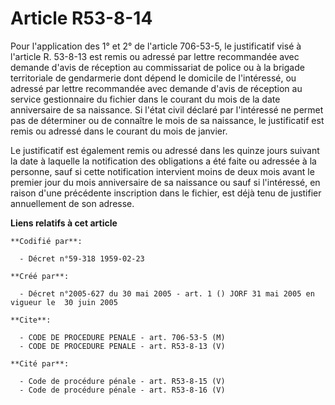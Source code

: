 # Article R53-8-14

Pour l'application des 1° et 2° de l'article 706-53-5, le justificatif visé à l'article R. 53-8-13 est remis ou adressé par
lettre recommandée avec demande d'avis de réception au commissariat de police ou à la brigade territoriale de gendarmerie
dont dépend le domicile de l'intéressé, ou adressé par lettre recommandée avec demande d'avis de réception au service
gestionnaire du fichier dans le courant du mois de la date anniversaire de sa naissance. Si l'état civil déclaré par
l'intéressé ne permet pas de déterminer ou de connaître le mois de sa naissance, le justificatif est remis ou adressé dans le
courant du mois de janvier.

Le justificatif est également remis ou adressé dans les quinze jours suivant la date à laquelle la notification des
obligations a été faite ou adressée à la personne, sauf si cette notification intervient moins de deux mois avant le premier
jour du mois anniversaire de sa naissance ou sauf si l'intéressé, en raison d'une précédente inscription dans le fichier, est
déjà tenu de justifier annuellement de son adresse.

**Liens relatifs à cet article**

	**Codifié par**:

	  - Décret n°59-318 1959-02-23

	**Créé par**:

	  - Décret n°2005-627 du 30 mai 2005 - art. 1 () JORF 31 mai 2005 en vigueur le  30 juin 2005

	**Cite**:

	  - CODE DE PROCEDURE PENALE - art. 706-53-5 (M)
	  - CODE DE PROCEDURE PENALE - art. R53-8-13 (V)

	**Cité par**:

	  - Code de procédure pénale - art. R53-8-15 (V)
	  - Code de procédure pénale - art. R53-8-16 (V)
